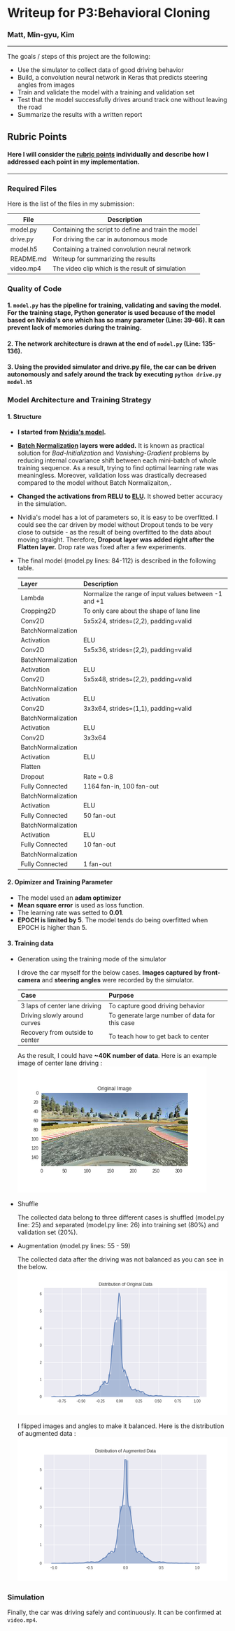 # Writeup for P3:Behavioral Cloning

### Matt, Min-gyu, Kim
---

The goals / steps of this project are the following:
* Use the simulator to collect data of good driving behavior
* Build, a convolution neural network in Keras that predicts steering angles from images
* Train and validate the model with a training and validation set
* Test that the model successfully drives around track one without leaving the road
* Summarize the results with a written report

[//]: # (Image References)

[angle_org]: ./figures/angle_org.png "Original Data Distribution"
[angle_augmented]: ./figures/angle_augmented.png "Augmented Data Distribution"
[sample_org]: ./figures/sample_org.png "Sample Original"
[front_augmented]: ./figures/sample_flipped.png "Sample Augmented"
[image5]: ./examples/placeholder_small.png "Recovery Image"
[image6]: ./examples/placeholder_small.png "Normal Image"
[image7]: ./examples/placeholder_small.png "Flipped Image"

## Rubric Points
#### Here I will consider the [rubric points](https://review.udacity.com/#!/rubrics/432/view) individually and describe how I addressed each point in my implementation.  

---
### Required Files

Here is the list of the files in my submission:

 | File | Description |
 | ------ | ----- |
 | model.py | Containing the script to define and train the model |
 | drive.py | For driving the car in autonomous mode |
 | model.h5 | Containing a trained convolution neural network |
 | README.md | Writeup for summarizing the results |
 | video.mp4 | The video clip which is the result of simulation |

### Quality of Code
#### 1. ```model.py``` has the pipeline for training, validating and saving the model. For the training stage, Python generator is used because of the model based on Nvidia's one which has so many parameter (Line: 39-66). It can prevent lack of memories during the training.

#### 2. The network architecture is drawn at the end of ```model.py``` (Line: 135-136).

#### 3. Using the provided simulator and drive.py file, the car can be driven autonomously and safely around the track by executing ```python drive.py model.h5```

### Model Architecture and Training Strategy

#### 1. Structure
 
* **I started from [Nvidia's model](https://devblogs.nvidia.com/parallelforall/deep-learning-self-driving-cars/).** 
* **[Batch Normalization](https://arxiv.org/abs/1502.03167) layers were added.** It is known as practical solution for _Bad-Initialization_ and _Vanishing-Gradient_ problems by reducing internal covariance shift between each mini-batch of whole training sequence. As a result, trying to find optimal learning rate was meaningless. Moreover, validation loss was drastically decreased compared to the model without Batch Normalizaiton,.
* **Changed the activations from RELU to [ELU](https://arxiv.org/abs/1511.07289).** It showed better accuracy in the simulation.
* Nvidia's model has a lot of parameters so, it is easy to be overfitted. I could see the car driven by model without Dropout tends to be very close to outside - as the result of being overfitted to the data about moving straight. Therefore, **Dropout layer was added right after the Flatten layer.** Drop rate was fixed after a few experiments.
* The final model (model.py lines: 84-112) is described in the following table.

  | Layer | Description |
  | ------ | ----- |
  | Lambda | Normalize the range of input values between -1 and +1 |
  | Cropping2D | To only care about the shape of lane line |
  | Conv2D | 5x5x24, strides=(2,2), padding=valid |
  | BatchNormalization | |
  | Activation | ELU |
  | Conv2D | 5x5x36, strides=(2,2), padding=valid |
  | BatchNormalization | |
  | Activation | ELU |
  | Conv2D | 5x5x48, strides=(2,2), padding=valid |
  | BatchNormalization | |
  | Activation | ELU |
  | Conv2D | 3x3x64, strides=(1,1), padding=valid |
  | BatchNormalization | |
  | Activation | ELU |
  | Conv2D | 3x3x64 |
  | BatchNormalization | |
  | Activation | ELU |
  | Flatten | |
  | Dropout | Rate = 0.8 |
  | Fully Connected | 1164 fan-in, 100 fan-out |
  | BatchNormalization | |
  | Activation | ELU |
  | Fully Connected | 50 fan-out |
  | BatchNormalization | |
  | Activation | ELU |
  | Fully Connected | 10 fan-out |
  | BatchNormalization| |
  | Fully Connected | 1 fan-out |

#### 2. Opimizer and Training Parameter

* The model used an **adam optimizer**
* **Mean square error** is used as loss function.
* The learning rate was setted to **0.01**.
* **EPOCH is limited by 5**. The model tends do being overfitted when EPOCH is higher than 5.

#### 3. Training data

* Generation using the training mode of the simulator
  
  I drove the car myself for the below cases. **Images captured by front-camera** and **steering angles** were recorded by the simulator.
 
  | Case | Purpose |
  | ---- | ------- |
  | 3 laps of center lane driving | To capture good driving behavior |
  | Driving slowly around curves | To generate large number of data for this case |
  | Recovery from outside to center | To teach how to get back to center |
 
  As the result, I could have **~40K number of data**. Here is an example image of center lane driving :
  ![alt text][sample_org]

* Shuffle
  
  The collected data belong to three different cases is shuffled (model.py line: 25) and separated (model.py line: 26) into training set (80%) and validation set (20%).

* Augmentation (model.py lines: 55 - 59)
  
  The collected data after the driving was not balanced as you can see in the below.
  ![alt text][angle_org]
 
  I flipped images and angles to make it balanced. Here is the distribution of augmented data :
  ![alt text][angle_augmented]

### Simulation

 Finally, the car was driving safely and continuously. It can be confirmed at ```video.mp4```.
